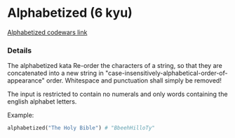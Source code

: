 # Alphabetized (6 kyu)
[Alphabetized codewars link](https://www.codewars.com/kata/5970df092ef474680a0000c9)

### Details
The alphabetized kata
Re-order the characters of a string, so that they are concatenated into a new string in "case-insensitively-alphabetical-order-of-appearance" order. Whitespace and punctuation shall simply be removed!

The input is restricted to contain no numerals and only words containing the english alphabet letters.

Example:
```python
alphabetized("The Holy Bible") # "BbeehHilloTy"
```
